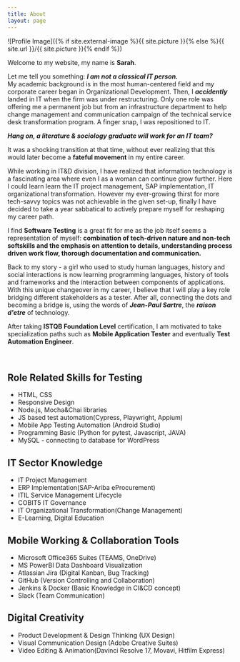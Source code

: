 ```yaml
---
title: About
layout: page
---
```

![Profile Image]({% if site.external-image %}{{ site.picture }}{% else %}{{ site.url }}/{{ site.picture }}{% endif %})

<p>Welcome to my website, my name is <strong>Sarah</strong>.
<p>Let me tell you something: <i><strong>I am not a classical IT person.</strong></i>
<br>My academic background is in the most human-centered field and my corporate career began in Organizational Development. Then, I <i><strong>accidently</strong></i> landed in IT when the firm was under restructuring. Only one role was offering me a permanent job but from an infrastructure department to help change management and communication campaign of the technical service desk transformation program. A finger snap, I was repositioned to IT.
<p><strong><i> Hang on, a literature & sociology graduate will work for an IT team? </i></strong>
<p>It was a shocking transition at that time, without ever realizing that this would later become a <strong>fateful movement</strong> in my entire career.</p>

<p>While working in IT&D division, I have realized that information technology is a fascinating area where even I as a woman can continue grow further. Here I could learn learn the IT project management, SAP implementation, IT organizational transformation. However my ever-growing thirst for more tech-savvy topics was not achievable in the given set-up, finally I have decided to take a year sabbatical to actively prepare myself for reshaping my career path.</p>

<p>I find <strong>Software Testing</strong> is a great fit for me as the job itself seems a representation of myself: <strong>combination of tech-driven nature and non-tech softskills and the emphasis on attention to details, understanding process driven work flow, thorough documentation and communication.</strong></p>

<p>Back to my story - a girl who used to study human languages, history and social interactions is now learning programming languages, history of tools and frameworks and the interaction between components of applications. With this unique changeover in my career, I believe that I will play a key role bridging different stakeholders as a tester. After all, connecting the dots and becoming a bridge is, using the words of <i><strong>Jean-Paul Sartre</strong></i>, the <i><strong>raison d'etre</strong></i> of technology.</p>


<p>After taking <strong>ISTQB Foundation Level</strong> certification, I am motivated to take specialization paths such as <strong>Mobile Application Tester</strong> and eventually <strong>Test Automation Engineer</strong>.
	
</p>
<br>
<h2>Role Related Skills for Testing</h2>

<ul class="skill-list">
	<li>HTML, CSS</li>
	<li>Responsive Design</li>
	<li>Node.js, Mocha&Chai libraries</li>
	<li>JS based test automation(Cypress, Playwright, Appium)</li>
	<li>Mobile App Testing Automation (Android Studio)</li>
	<li>Programming Basic (Python for pytest, Javascript, JAVA)</li>
	<li>MySQL - connecting to database for WordPress</li>
</ul>

<h2>IT Sector Knowledge</h2>

<ul class="skill-list">
	<li>IT Project Management</li>
	<li>ERP Implementation(SAP-Ariba eProcurement)</li>
	<li>ITIL Service Management Lifecycle</li>
	<li>COBIT5 IT Governance</li>
	<li>IT Organizational Transformation(Change Management)</li>
	<li>E-Learning, Digital Education</li>
</ul>

<h2>Mobile Working & Collaboration Tools</h2>

<ul class="skill-list">
	<li>Microsoft Office365 Suites (TEAMS, OneDrive)</li>
	<li>MS PowerBI Data Dashboard Visualization</li>
	<li>Atlassian Jira (Digital Kanban, Bug Tracking)</li>
	<li>GitHub (Version Controlling and Collaboration)</li>
	<li>Jenkins & Docker (Basic Knowledge in CI&CD concept)</li>
	<li>Slack (Team Communication)</li>
</ul>

<h2>Digital Creativity</h2>

<ul class="skill-list">
	<li>Product Development & Design Thinking (UX Design)</li>
	<li>Visual Communication Design (Adobe Creative Suites)</li>
	<li>Video Editing & Animation(Davinci Resolve 17, Movavi, Hitfilm Express)</li>
</ul>



<!-- Moreover, I am very convinced that on top of the required technical hard skills in software development and testing, my transferrable skills which have been gained throughout my past tack of professional experiences will add significant values to the future projects. -->

<!-- that how the wheels are moving in phase by phase approach and the inter-dependencies between roles, deliverables and artifacts.  -->

<!-- <p>Being a global nomad, coming from Far-East to West has been shaping my personality of eagering to explore different fields, working hard, learning immensely, taking risks and responsibilities of the consequences. This is derived from my upbringing: Raised in the city Seoul, then a couple years during mid-teen, exposure to countries in South Pacific. Later spent high school and college years in a southern port city Busan, as a student had international encounters in Australia and Europe. After the study, came back to Seoul and then made all the way to Germany. The international and intercultural living, learning and working experiences will bring critical value into the most dynamic and diverse field like technology.</p> -->
